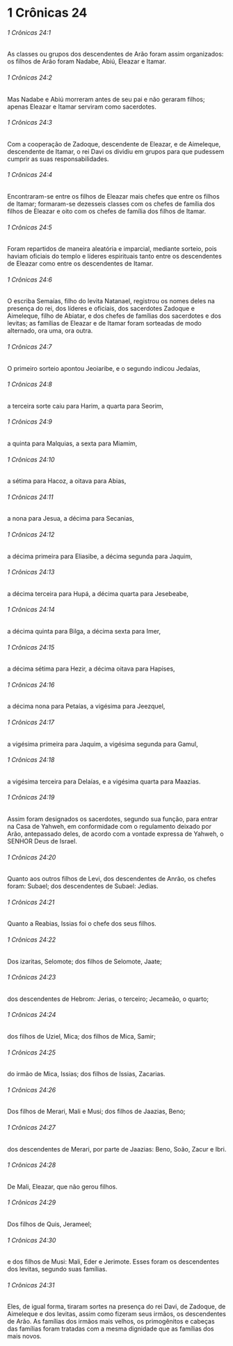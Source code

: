 # 1 Crônicas 24

###### 1 Crônicas 24:1

As classes ou grupos dos descendentes de Arão foram assim organizados: os filhos de Arão foram Nadabe, Abiú, Eleazar e Itamar.

###### 1 Crônicas 24:2

Mas Nadabe e Abiú morreram antes de seu pai e não geraram filhos; apenas Eleazar e Itamar serviram como sacerdotes.

###### 1 Crônicas 24:3

Com a cooperação de Zadoque, descendente de Eleazar, e de Aimeleque, descendente de Itamar, o rei Davi os dividiu em grupos para que pudessem cumprir as suas responsabilidades.

###### 1 Crônicas 24:4

Encontraram-se entre os filhos de Eleazar mais chefes que entre os filhos de Itamar; formaram-se dezesseis classes com os chefes de família dos filhos de Eleazar e oito com os chefes de família dos filhos de Itamar.

###### 1 Crônicas 24:5

Foram repartidos de maneira aleatória e imparcial, mediante sorteio, pois haviam oficiais do templo e líderes espirituais tanto entre os descendentes de Eleazar como entre os descendentes de Itamar.

###### 1 Crônicas 24:6

O escriba Semaías, filho do levita Natanael, registrou os nomes deles na presença do rei, dos líderes e oficiais, dos sacerdotes Zadoque e Aimeleque, filho de Abiatar, e dos chefes de famílias dos sacerdotes e dos levitas; as famílias de Eleazar e de Itamar foram sorteadas de modo alternado, ora uma, ora outra.

###### 1 Crônicas 24:7

O primeiro sorteio apontou Jeoiaribe, e o segundo indicou Jedaías,

###### 1 Crônicas 24:8

a terceira sorte caiu para Harim, a quarta para Seorim,

###### 1 Crônicas 24:9

a quinta para Malquias, a sexta para Miamim,

###### 1 Crônicas 24:10

a sétima para Hacoz, a oitava para Abias,

###### 1 Crônicas 24:11

a nona para Jesua, a décima para Secanias,

###### 1 Crônicas 24:12

a décima primeira para Eliasibe, a décima segunda para Jaquim,

###### 1 Crônicas 24:13

a décima terceira para Hupá, a décima quarta para Jesebeabe,

###### 1 Crônicas 24:14

a décima quinta para Bilga, a décima sexta para Imer,

###### 1 Crônicas 24:15

a décima sétima para Hezir, a décima oitava para Hapises,

###### 1 Crônicas 24:16

a décima nona para Petaías, a vigésima para Jeezquel,

###### 1 Crônicas 24:17

a vigésima primeira para Jaquim, a vigésima segunda para Gamul,

###### 1 Crônicas 24:18

a vigésima terceira para Delaías, e a vigésima quarta para Maazias.

###### 1 Crônicas 24:19

Assim foram designados os sacerdotes, segundo sua função, para entrar na Casa de Yahweh, em conformidade com o regulamento deixado por Arão, antepassado deles, de acordo com a vontade expressa de Yahweh, o SENHOR Deus de Israel.

###### 1 Crônicas 24:20

Quanto aos outros filhos de Levi, dos descendentes de Anrão, os chefes foram: Subael; dos descendentes de Subael: Jedias.

###### 1 Crônicas 24:21

Quanto a Reabias, Issias foi o chefe dos seus filhos.

###### 1 Crônicas 24:22

Dos izaritas, Selomote; dos filhos de Selomote, Jaate;

###### 1 Crônicas 24:23

dos descendentes de Hebrom: Jerias, o terceiro; Jecameão, o quarto;

###### 1 Crônicas 24:24

dos filhos de Uziel, Mica; dos filhos de Mica, Samir;

###### 1 Crônicas 24:25

do irmão de Mica, Issias; dos filhos de Issias, Zacarias.

###### 1 Crônicas 24:26

Dos filhos de Merari, Mali e Musi; dos filhos de Jaazias, Beno;

###### 1 Crônicas 24:27

dos descendentes de Merari, por parte de Jaazias: Beno, Soão, Zacur e Ibri.

###### 1 Crônicas 24:28

De Mali, Eleazar, que não gerou filhos.

###### 1 Crônicas 24:29

Dos filhos de Quis, Jerameel;

###### 1 Crônicas 24:30

e dos filhos de Musi: Mali, Eder e Jerimote. Esses foram os descendentes dos levitas, segundo suas famílias.

###### 1 Crônicas 24:31

Eles, de igual forma, tiraram sortes na presença do rei Davi, de Zadoque, de Aimeleque e dos levitas, assim como fizeram seus irmãos, os descendentes de Arão. As famílias dos irmãos mais velhos, os primogênitos e cabeças das famílias foram tratadas com a mesma dignidade que as famílias dos mais novos.


